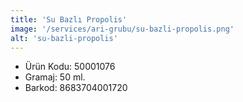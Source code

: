 ```yaml
---
title: 'Su Bazlı Propolis'
image: '/services/ari-grubu/su-bazli-propolis.png'
alt: 'su-bazli-propolis'
---
```


* Ürün Kodu: 50001076 
* Gramaj: 50 ml. 
* Barkod: 8683704001720
